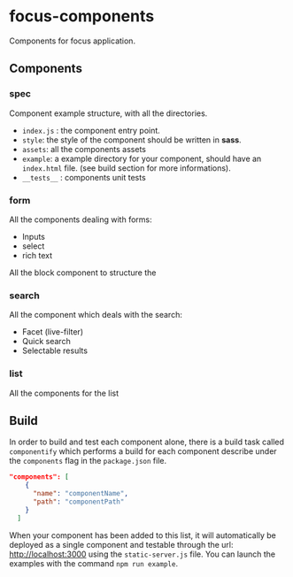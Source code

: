 focus-components
========================

Components for focus application.

## Components

### spec

Component example structure, with all the directories.
- `index.js` : the component entry point.
- `style`: the style of the component should be written in **sass**.
- `assets`: all the components assets
- `example`: a example directory for your component, should have an `index.html` file. (see build section for more informations).
- `__tests__` : components unit tests

### form

All the components dealing with forms:
- Inputs
- select
- rich text

All  the block component to structure the

### search

All the component which deals with the search:
- Facet (live-filter)
- Quick search
- Selectable results

### list

All the components for the list


## Build

In order to build and test each component alone, there is a build task called `componentify` which performs a build for each component describe under the `components` flag in the `package.json` file.

```json
"components": [
    {
      "name": "componentName",
      "path": "componentPath"
    }
  ]
```

When your component has been added to this list, it will automatically be deployed as a single component and testable through the url: [http://localhost:3000](http://localhost:3000) using the `static-server.js` file. You can launch the examples with the command `npm run example`.
